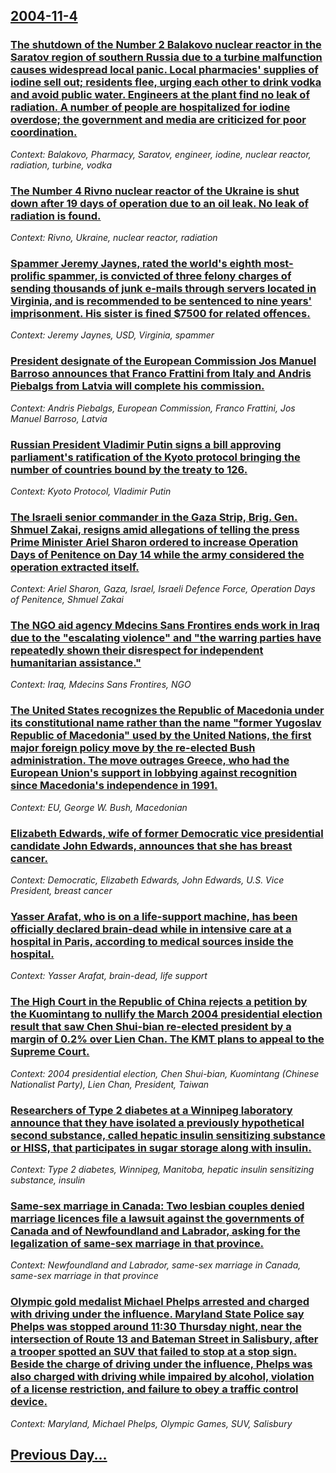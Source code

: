 ## [2004-11-4](/news/2004/11/4/index.md)

### [ The shutdown of the Number 2 Balakovo nuclear reactor in the Saratov region of southern Russia due to a turbine malfunction causes widespread local panic. Local pharmacies' supplies of iodine sell out; residents flee, urging each other to drink vodka and avoid public water. Engineers at the plant find no leak of radiation. A number of people are hospitalized for iodine overdose; the government and media are criticized for poor coordination. ](/news/2004/11/4/the-shutdown-of-the-number-2-balakovo-nuclear-reactor-in-the-saratov-region-of-southern-russia-due-to-a-turbine-malfunction-causes-widespre.md)
_Context: Balakovo, Pharmacy, Saratov, engineer, iodine, nuclear reactor, radiation, turbine, vodka_

### [ The Number 4 Rivno nuclear reactor of the Ukraine is shut down after 19 days of operation due to an oil leak. No leak of radiation is found.](/news/2004/11/4/the-number-4-rivno-nuclear-reactor-of-the-ukraine-is-shut-down-after-19-days-of-operation-due-to-an-oil-leak-no-leak-of-radiation-is-found.md)
_Context: Rivno, Ukraine, nuclear reactor, radiation_

### [ Spammer Jeremy Jaynes, rated the world's eighth most-prolific spammer, is convicted of three felony charges of sending thousands of junk e-mails through servers located in Virginia, and is recommended to be sentenced to nine years' imprisonment. His sister is fined $7500 for related offences. ](/news/2004/11/4/spammer-jeremy-jaynes-rated-the-world-s-eighth-most-prolific-spammer-is-convicted-of-three-felony-charges-of-sending-thousands-of-junk-e.md)
_Context: Jeremy Jaynes, USD, Virginia, spammer_

### [ President designate of the European Commission Jos Manuel Barroso announces that Franco Frattini from Italy and Andris Piebalgs from Latvia will complete his commission.](/news/2004/11/4/president-designate-of-the-european-commission-jose-manuel-barroso-announces-that-franco-frattini-from-italy-and-andris-piebalgs-from-latvi.md)
_Context: Andris Piebalgs, European Commission, Franco Frattini, Jos Manuel Barroso, Latvia_

### [ Russian President Vladimir Putin signs a bill approving parliament's ratification of the Kyoto protocol bringing the number of countries bound by the treaty to 126. ](/news/2004/11/4/russian-president-vladimir-putin-signs-a-bill-approving-parliament-s-ratification-of-the-kyoto-protocol-bringing-the-number-of-countries-bo.md)
_Context: Kyoto Protocol, Vladimir Putin_

### [ The Israeli senior commander in the Gaza Strip, Brig. Gen. Shmuel Zakai, resigns amid allegations of telling the press Prime Minister Ariel Sharon ordered to increase Operation Days of Penitence on Day 14 while the army considered the operation extracted itself. ](/news/2004/11/4/the-israeli-senior-commander-in-the-gaza-strip-brig-gen-shmuel-zakai-resigns-amid-allegations-of-telling-the-press-prime-minister-ariel.md)
_Context: Ariel Sharon, Gaza, Israel, Israeli Defence Force, Operation Days of Penitence, Shmuel Zakai_

### [ The NGO aid agency Mdecins Sans Frontires ends work in Iraq due to the "escalating violence" and "the warring parties have repeatedly shown their disrespect for independent humanitarian assistance." ](/news/2004/11/4/the-ngo-aid-agency-medecins-sans-frontieres-ends-work-in-iraq-due-to-the-escalating-violence-and-the-warring-parties-have-repeatedly-sho.md)
_Context: Iraq, Mdecins Sans Frontires, NGO_

### [ The United States recognizes the Republic of Macedonia under its constitutional name rather than the name "former Yugoslav Republic of Macedonia" used by the United Nations, the first major foreign policy move by the re-elected Bush administration. The move outrages Greece, who had the European Union's support in lobbying against recognition since Macedonia's independence in 1991. ](/news/2004/11/4/the-united-states-recognizes-the-republic-of-macedonia-under-its-constitutional-name-rather-than-the-name-former-yugoslav-republic-of-mace.md)
_Context: EU, George W. Bush, Macedonian_

### [ Elizabeth Edwards, wife of former Democratic vice presidential candidate John Edwards, announces that she has breast cancer.](/news/2004/11/4/elizabeth-edwards-wife-of-former-democratic-vice-presidential-candidate-john-edwards-announces-that-she-has-breast-cancer.md)
_Context: Democratic, Elizabeth Edwards, John Edwards, U.S. Vice President, breast cancer_

### [ Yasser Arafat, who is on a life-support machine, has been officially declared brain-dead while in intensive care at a hospital in Paris, according to medical sources inside the hospital. ](/news/2004/11/4/yasser-arafat-who-is-on-a-life-support-machine-has-been-officially-declared-brain-dead-while-in-intensive-care-at-a-hospital-in-paris-ac.md)
_Context: Yasser Arafat, brain-dead, life support_

### [ The High Court in the Republic of China rejects a petition by the Kuomintang to nullify the March 2004 presidential election result that saw Chen Shui-bian re-elected president by a margin of 0.2% over Lien Chan. The KMT plans to appeal to the Supreme Court. ](/news/2004/11/4/the-high-court-in-the-republic-of-china-rejects-a-petition-by-the-kuomintang-to-nullify-the-march-2004-presidential-election-result-that-sa.md)
_Context: 2004 presidential election, Chen Shui-bian, Kuomintang (Chinese Nationalist Party), Lien Chan, President, Taiwan_

### [ Researchers of Type 2 diabetes at a Winnipeg laboratory announce that they have isolated a previously hypothetical second substance, called hepatic insulin sensitizing substance or HISS, that participates in sugar storage along with insulin. ](/news/2004/11/4/researchers-of-type-2-diabetes-at-a-winnipeg-laboratory-announce-that-they-have-isolated-a-previously-hypothetical-second-substance-called.md)
_Context: Type 2 diabetes, Winnipeg, Manitoba, hepatic insulin sensitizing substance, insulin_

### [ Same-sex marriage in Canada: Two lesbian couples denied marriage licences file a lawsuit against the governments of Canada and of Newfoundland and Labrador, asking for the legalization of same-sex marriage in that province. ](/news/2004/11/4/same-sex-marriage-in-canada-two-lesbian-couples-denied-marriage-licences-file-a-lawsuit-against-the-governments-of-canada-and-of-newfoundl.md)
_Context: Newfoundland and Labrador, same-sex marriage in Canada, same-sex marriage in that province_

### [ Olympic gold medalist Michael Phelps arrested and charged with driving under the influence. Maryland State Police say Phelps was stopped around 11:30 Thursday night, near the intersection of Route 13 and Bateman Street in Salisbury, after a trooper spotted an SUV that failed to stop at a stop sign. Beside the charge of driving under the influence, Phelps was also charged with driving while impaired by alcohol, violation of a license restriction, and failure to obey a traffic control device. ](/news/2004/11/4/olympic-gold-medalist-michael-phelps-arrested-and-charged-with-driving-under-the-influence-maryland-state-police-say-phelps-was-stopped-ar.md)
_Context: Maryland, Michael Phelps, Olympic Games, SUV, Salisbury_

## [Previous Day...](/news/2004/11/3/index.md)

